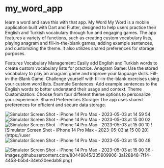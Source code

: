 # my_word_app
learn a word and save this with that app.
My Word
My Word is a mobile application built with Dart and Flutter, designed to help users practice their English and Turkish vocabulary through fun and engaging games. The app features a variety of functions, such as creating custom vocabulary lists, playing anagram and fill-in-the-blank games, adding example sentences, and customizing the theme. It also utilizes shared preferences for storage purposes.

Features
Vocabulary Management: Easily add English and Turkish words to create custom vocabulary lists for practice.
Anagram Game: Use the stored vocabulary to play an anagram game and improve your language skills.
Fill-in-the-Blank Game: Challenge yourself with fill-in-the-blank exercises using your custom word lists.
Example Sentences: Add example sentences to the English words to better understand their usage and context.
Theme Customization: Choose from four different theme options to personalize your experience.
Shared Preferences Storage: The app uses shared preferences for efficient and secure data storage.

![Simulator Screen Shot - iPhone 14 Pro Max - 2023-05-03 at 14 59 54](https://user-images.githubusercontent.com/80449845/235909820-78506f2f-a07b-40c1-bf89-d51a631b4b14.png)
![Simulator Screen Shot - iPhone 14 Pro Max - 2023-05-03 at 15 00 02](https://user-images.githubusercontent.com/80449845/235909847-141c9dcd-78f4-4173-bfd8-6383baa29325.png)
![Simulator Screen Shot - iPhone 14 Pro Max - 2023-05-03 at 15 00 10](https://user-images.githubusercontent.com/80449845/235909871-50ac0695-4d5b-4083-acef-ce957c5b78d7.png)
![Simulator Screen Shot - iPhone 14 Pro Max - 2023-05-03 at 15 00 20](https://user
![Simulator Screen Shot - iPhone 14 Pro Max - 2023-05-03 at 15 00 48](https://user-images.githubusercontent.com/80449845/235909985-c2e02f45-b739-40c2-84b8-909c9bea4b21.png)

![Simulator Screen Shot - iPhone 14 Pro Max - 2023-05-03 at 15 00 36](https://user-images.githubusercontent.com/80449845/235909950-4b2f3ef4-3361-4c98-a63d-25a5320de03d.png)
-images.githubusercontent.com/80449845/235909906-3a128848-7f14-4458-b5b4-34eb20eedab8.png)
